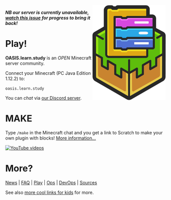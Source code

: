 <link rel="apple-touch-icon" sizes="57x57" href="/images/favicon/apple-icon-57x57.png">
<link rel="apple-touch-icon" sizes="60x60" href="/images/favicon/apple-icon-60x60.png">
<link rel="apple-touch-icon" sizes="72x72" href="/images/favicon/apple-icon-72x72.png">
<link rel="apple-touch-icon" sizes="76x76" href="/images/favicon/apple-icon-76x76.png">
<link rel="apple-touch-icon" sizes="114x114" href="/images/favicon/apple-icon-114x114.png">
<link rel="apple-touch-icon" sizes="120x120" href="/images/favicon/apple-icon-120x120.png">
<link rel="apple-touch-icon" sizes="144x144" href="/images/favicon/apple-icon-144x144.png">
<link rel="apple-touch-icon" sizes="152x152" href="/images/favicon/apple-icon-152x152.png">
<link rel="apple-touch-icon" sizes="180x180" href="/images/favicon/apple-icon-180x180.png">
<link rel="icon" type="image/png" sizes="192x192"  href="/images/favicon/android-icon-192x192.png">
<link rel="icon" type="image/png" sizes="32x32" href="/images/favicon/favicon-32x32.png">
<link rel="icon" type="image/png" sizes="96x96" href="/images/favicon/favicon-96x96.png">
<link rel="icon" type="image/png" sizes="16x16" href="/images/favicon/favicon-16x16.png">
<link rel="manifest" href="/images/favicon/manifest.json">
<meta name="msapplication-TileColor" content="#ffffff">
<meta name="msapplication-TileImage" content="/images/favicon/ms-icon-144x144.png">
<meta name="theme-color" content="#ffffff">

<img src="/images/oasis.learn.study-Minecraft-Scratch-HighRes.png" width="230" align="right"/>

**_NB our server is currently unavailable, [watch this issue](https://github.com/OASIS-learn-study/minecraft-storeys-maker/issues/259) for progress to bring it back!_**

# Play!

__OASIS.learn.study__ is an *OPEN* Minecraft server community.

Connect your Minecraft (PC Java Edition 1.12.2) to:

    oasis.learn.study

You can *chat* via [our Discord server](https://discord.gg/NPbutxm).

# MAKE

Type `/make` in the Minecraft chat and you get a link to Scratch to make your own plugin with blocks!  [More information...](users.md)

[![YouTube videos](images/youtube.png)](https://www.youtube.com/playlist?list=PL7PA3zq_6Oqce-C2MhAK4FWb98OTFVrQo "Videos playlist")

# More?

[News](news.md) | [FAQ](faq.md) | [Play](users.md) | [Ops](ops.md) | [DevOps](devops.md) | [Sources](sources.md)

See also [more cool links for kids](http://www.vorburger.ch/kids-edutainment-links/) for more.
